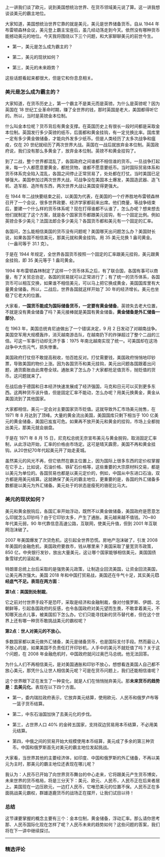 <p data-nodeid="541" class="">上一讲我们谈了欧元，说到美国想统治世界、在货币领域美元说了算。这一讲我想谈谈美元的霸主地位。</p>
<p data-nodeid="542">大家知道，美国想统治世界它靠的就是美元，美元是世界储备货币。自从 1944 年布雷顿森林会议，美元登上霸主宝座后，虽几经动荡走到今天。依然没有哪种货币能撼动美元的地位。今天我将围绕以下三个问题，和大家聊聊美元的前世今生。</p>
<ul data-nodeid="543">
<li data-nodeid="544">
<p data-nodeid="545">第一，美元是怎么成为霸主的？</p>
</li>
<li data-nodeid="546">
<p data-nodeid="547">第二，美元的现状如何？</p>
</li>
<li data-nodeid="548">
<p data-nodeid="549">第三，美元的未来趋势？</p>
</li>
</ul>
<p data-nodeid="550">这些话题看起来都很大，但是它和你息息相关。</p>
<h3 data-nodeid="551">美元是怎么成为霸主的？</h3>
<p data-nodeid="552">大家知道，在货币历史上，第一个霸主不是美元而是英镑。为什么是英镑呢？因为英国在 18 世纪工业革命时期，赚了全世界的钱，那时英国是老大，美国都得听它的。所以，当时是英镑金本位制。</p>
<p data-nodeid="553">什么叫金本位呢？货币背后有黄金支撑。在英国历史上有很长一段时间都是采取金本位制。英国发行多少英镑的纸币，后面都和黄金挂钩，有一定兑换比率。国库里一定有多少黄金做储备，才能向外发多少纸币。但是人类经历了太多次战争和瘟疫，仅在 20 世纪就经历了两次世界大战。英国在一战后就放弃金本位制。英国政府说，我们没有那么多黄金了，放弃金本位制。英镑不和黄金挂钩了。</p>
<p data-nodeid="554">到了二战，整个世界都混乱了，各国政府之间谁都不相信谁的货币。一旦战争打起来，每一个人都愿意要黄金，都抢货物，谁都不愿意要纸币。当时国际贸易体系和货币体系完全陷入混乱，各国之间停止正常贸易了，处处都在打仗。当时美国已足够强大。美国参加过两次世界大战，可战争没在美国本土爆发，美国造武器、造飞机、造军舰、造所有东西，两次世界大战让美国变得更强大。</p>
<p data-nodeid="555">在 1944 年二战快要结束之前，以美国为代表，在美国的一个疗养胜地布雷顿森林召开了一个会议，很多世界政要、经济学家都前来出席。他们商量，等战争结束后，要建一个什么样的货币体系呢？现在打得谁都不认谁了，怎么办呢？想来想去他们就制定了这个方案，就是各个国家货币都跟美元挂钩，有一个固定比例。例如英镑合多少美元？法国法郎合多少美元？各国货币都和美元有一个固定的汇率。</p>
<p data-nodeid="556">各国问，怎么能相信美国的货币没有问题呢？美国哪天出问题怎么办？美国财长说，如果各国不相信美元，那美元就和黄金挂钩。用 35 美元兑换 1 盎司黄金。（一盎司等于 31.1 克）。</p>
<p data-nodeid="557">于是在 1944 年规定，全世界各国货币按照一个固定的汇率跟美元挂钩，美元跟黄金挂钩，即 35 美元等于 1 盎司黄金。</p>
<p data-nodeid="558">1994 年布雷顿森林制定了这样一个货币体系之后，有了联合国，各国有事可以商量，有了关贸总协定，各国的贸易就可以正常进行了；有了统一的货币体系，各国货币可以相互交换，如果谁不相信美元，可以马上把它换成黄金，美国国库里有大量黄金储备。所以，二战后，世界各国就这样开始了 30 年的经济增长。美元也坐稳了它老大的位置。</p>
<p data-nodeid="559">大家看，<strong data-nodeid="613">一国货币能成为国际储备货币，一定要有黄金储备</strong>。英镑失去老大位置，不就是没有黄金储备了吗？美元接棒就是美国有黄金储备。<strong data-nodeid="614">黄金储备是外汇储备一部分</strong>。</p>
<p data-nodeid="560">在 1963 年，美国总统肯尼迪做出了一个错误决定，9 月 2 日发动了对越南战争。美国空军用大规模轰炸，消灭越南游击队，在越南扔下的炸弹超过了整个二战的三倍。可这一军事行动却无济于事：1975 年南北越南实现了统一。可美国却在这场战争中大伤元气，损失惨重。</p>
<p data-nodeid="561">美国政府打仗但不敢提高税收，怕百姓反对。打仗需要钱，美国政府悄悄地印钞票，导致美国的物价上涨。因为各国货币和美元挂钩，美元出问题各国跟着出问题，通货膨胀由此席卷全球。通胀来了怎么办？大家都抢足值货币，抛贬值的货币。这问题就来了。</p>
<p data-nodeid="562">在战后由于德国和日本经济快速发展成了经济强国，马克和日元可以买到更多东西。这两种货币该升值，但是固定汇率不能动，怎么办呢？用美元换黄金，黄金从美国流到了其他国家。</p>
<p data-nodeid="563">大家都相信，美元一定会对主要国家货币贬值。这就导致外汇市场美元抛售，在 1971 年 8 月达到了顶峰。大量的黄金流出美国，美国国库只剩下相当于 100 亿美元的黄金储备，美国已岌岌可危。如果再不放开美元和黄金的挂钩，市场上全都抛出美元，那美元就会崩盘。</p>
<p data-nodeid="564">于是在 1971 年 8 月 15 日，尼克松总统无奈宣布美元与黄金脱钩，取消固定汇率制，从此浮动开始，汇率的价格由市场定。这可是晴天霹雳，美国不再和黄金挂钩。从20世纪70年代起美元开了始走麦城。</p>
<p data-nodeid="565">虽然美元的风光不再，但它依然在霸主位置上，因为国际上很多东西的定价权掌握在它手上，比如说，石油价格、铁矿石价格等，这些重要的大宗原材料交易，都是以美元为单位的。各国贸易也都是以美元定价的，例如，中国从中东进口石油，双方都是用美元结算。这就确保了美元的霸主地位，更重要的是，各国的外汇储备多数都是以美元为外汇储备。美元处于的状态是瘦死的骆驼比马大。</p>
<h3 data-nodeid="566">美元的现状如何？</h3>
<p data-nodeid="567">美元和黄金脱钩后，各国汇率开始浮动，既然不以黄金做储备，美国政府是愿意怎么印就怎么印钞吗？由于它印钞太多，产生了通胀。美元越来越不值钱。70~80 年代美元弱，90 年代靠信息高速公路，互联网，使美元升值，但到 2001 年互联网泡沫破了。</p>
<p data-nodeid="942">2007 年美国爆发了次贷危机，这引起全世界恐慌。房地产泡沫破了，引发 2008 年美国的金融危机，美国政府要救市，钱从哪里来？美国采取了量宽货币政策，850 亿，中央银行发钞，放出大量美元，这让哪个国家能够相信美元，美国国债象雪球式的滚起来。</p>


<p data-nodeid="570">特朗普总统上台后采取的是强势美元政策，让制造业回流美国，让资金回流美国，让美元再次强大。美国 2018 年和中国打贸易战，美国还在牛气十足，其实美元<strong data-nodeid="632">已经底气不足。表现在两方面</strong>：</p>
<p data-nodeid="571"><strong data-nodeid="641">第</strong><strong data-nodeid="644"><strong data-nodeid="643"><strong data-nodeid="642">1</strong></strong></strong><strong data-nodeid="645">点：美国到处制裁</strong>。</p>
<p data-nodeid="572">它之前对付世界手段不是恐吓，采取是经济和金融制裁，像对付俄罗斯、伊朗、北朝鲜等，引起各国政府的反感，也令各国政府对美元望而生畏，不敢拿着美元，不知哪天出点儿事，被美国扣下怎么办。它们只能寻找新的货币替代者，但在这个世界上还有哪一种货币敢挑战美元的霸权呢？</p>
<p data-nodeid="573"><strong data-nodeid="655">第</strong><strong data-nodeid="658"><strong data-nodeid="657"><strong data-nodeid="656">2</strong></strong></strong><strong data-nodeid="659">点：世人对美元的不放心</strong>。</p>
<p data-nodeid="574">多数国家都以美元做外汇储备，美元是储备货币，也是国际支付手段。然而最让人不放心的是，如果美国不负责任打开印钞机，人手中的美元不就贬值了吗？关于这个问题，在 2008 年金融危机时，中国政府就问过奥巴马总统。他无法回答。</p>
<p data-nodeid="575">为什么人们不再相信美元，是对美国通胀和印钞不放心，想想看连美国人自己都不放心美元，那凭什么让世人相信美元呢？可是在货币问题上，我们还能相信谁呢？</p>
<p data-nodeid="576">这个世界眼下正在发生了一种变化，就是人们在悄悄抛弃美元。那<strong data-nodeid="667">未来货币的趋势是：去美元化</strong>。表现在以下四个方面。</p>
<ul data-nodeid="577">
<li data-nodeid="578">
<p data-nodeid="579">第一，委内瑞拉政府表示，它放弃美元结算，使用欧元、人民币和俄罗卢布等一篮子货币结算。</p>
</li>
<li data-nodeid="580">
<p data-nodeid="581">第二，中东石油国加快了去美元化的步伐。</p>
</li>
<li data-nodeid="582">
<p data-nodeid="583">第三，占世界人口 40% 的金砖五国家，支持双边贸易用本币结算，不必用美元结算。</p>
</li>
<li data-nodeid="584">
<p data-nodeid="585">第四，中俄之间的贸易开始大规模使用本币结算，美元成了多余的第三种货币。中国和俄罗斯首先对美元的霸主地位发起挑战。</p>
</li>
</ul>
<p data-nodeid="586">大家看，当世界其他的主要经济体，如印度、中国和俄罗斯的外汇储备，不再以美元为主时，那美元的霸主地位还表现在哪儿呢？</p>
<p data-nodeid="587">我认为：人民币已开始了向世界货币舞台的中心走来，它将跟美元产生货币博奕，未来世界的货币格局，将是三分天下：美元、欧元、人民币，人民币正在后来者居上。美国现在一边压欧元，一边打人民币，它唯恐美元的位置不保。人民币正在多面挑战美元霸权，群雄逐鹿货币的战场正在摆开，让我们试目以待！</p>
<h3 data-nodeid="588">总结</h3>
<p data-nodeid="589" class="">这节课要掌握的概念主要有三个：金本位制，黄金储备，浮动汇率。那么请你思考那、人民币国际化现在怎样了呢？人民币未来的趋势如何？这些问题的答案，我们将在下一讲中继续探讨。</p>

---

### 精选评论


